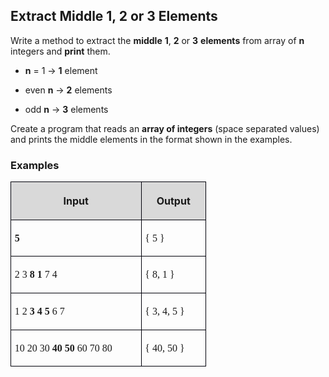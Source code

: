 <H2 LANG="bg-BG" CLASS="western"><SPAN LANG="en-US">Extract
	Middle 1, 2 or 3 Elements</SPAN></H2>
<P STYLE="margin-top: 0.06in">Write a method to extract the <B>middle</B>
<B>1</B>, <B>2</B> or <B>3</B> <B>elements</B> from array of <B>n</B>
integers and <B>print</B> them.</P>
<UL>
	<LI><P STYLE="margin-top: 0.06in"><B>n</B> = 1 -&gt; <B>1</B>
	element</P>
	<LI><P STYLE="margin-top: 0.06in">even <B>n</B> -&gt; <B>2</B>
	elements</P>
	<LI><P STYLE="margin-top: 0.06in">odd <B>n</B> -&gt; <B>3</B>
	elements</P>
</UL>
<P STYLE="margin-top: 0.06in">Create a program that reads an <B>array
of integers</B> (space separated values) and prints the middle
elements in the format shown in the examples.</P>
<H3 CLASS="western">Examples</H3>
<TABLE WIDTH=305 CELLPADDING=4 CELLSPACING=0>
	<COL WIDTH=196>
	<COL WIDTH=91>
	<TR>
		<TD WIDTH=196 BGCOLOR="#d9d9d9" STYLE="border: 1px solid #00000a; padding-top: 0.04in; padding-bottom: 0.04in; padding-left: 0.06in; padding-right: 0.06in">
			<P ALIGN=CENTER><B>Input</B></P>
		</TD>
		<TD WIDTH=91 BGCOLOR="#d9d9d9" STYLE="border: 1px solid #00000a; padding-top: 0.04in; padding-bottom: 0.04in; padding-left: 0.06in; padding-right: 0.06in">
			<P ALIGN=CENTER><B>Output</B></P>
		</TD>
	</TR>
	<TR>
		<TD WIDTH=196 STYLE="border: 1px solid #00000a; padding-top: 0.04in; padding-bottom: 0.04in; padding-left: 0.06in; padding-right: 0.06in">
			<P><FONT FACE="Consolas, serif"><B>5</B></FONT></P>
		</TD>
		<TD WIDTH=91 STYLE="border: 1px solid #00000a; padding-top: 0.04in; padding-bottom: 0.04in; padding-left: 0.06in; padding-right: 0.06in">
			<P><FONT FACE="Consolas, serif">{ 5 }</FONT></P>
		</TD>
	</TR>
	<TR>
		<TD WIDTH=196 STYLE="border: 1px solid #00000a; padding-top: 0.04in; padding-bottom: 0.04in; padding-left: 0.06in; padding-right: 0.06in">
			<P><FONT FACE="Consolas, serif">2 3 </FONT><FONT FACE="Consolas, serif"><B>8
			1</B></FONT><FONT FACE="Consolas, serif"> 7 4</FONT></P>
		</TD>
		<TD WIDTH=91 STYLE="border: 1px solid #00000a; padding-top: 0.04in; padding-bottom: 0.04in; padding-left: 0.06in; padding-right: 0.06in">
			<P><FONT FACE="Consolas, serif">{ 8, 1 }</FONT></P>
		</TD>
	</TR>
	<TR>
		<TD WIDTH=196 STYLE="border: 1px solid #00000a; padding-top: 0.04in; padding-bottom: 0.04in; padding-left: 0.06in; padding-right: 0.06in">
			<P><FONT FACE="Consolas, serif">1 2 </FONT><FONT FACE="Consolas, serif"><B>3
			4 5</B></FONT><FONT FACE="Consolas, serif"> 6 7</FONT></P>
		</TD>
		<TD WIDTH=91 STYLE="border: 1px solid #00000a; padding-top: 0.04in; padding-bottom: 0.04in; padding-left: 0.06in; padding-right: 0.06in">
			<P><FONT FACE="Consolas, serif">{ 3, 4, 5 }</FONT></P>
		</TD>
	</TR>
	<TR>
		<TD WIDTH=196 STYLE="border: 1px solid #00000a; padding-top: 0.04in; padding-bottom: 0.04in; padding-left: 0.06in; padding-right: 0.06in">
			<P><FONT FACE="Consolas, serif">10 20 30 </FONT><FONT FACE="Consolas, serif"><B>40
			50</B></FONT><FONT FACE="Consolas, serif"> 60 70 80</FONT></P>
		</TD>
		<TD WIDTH=91 STYLE="border: 1px solid #00000a; padding-top: 0.04in; padding-bottom: 0.04in; padding-left: 0.06in; padding-right: 0.06in">
			<P><FONT FACE="Consolas, serif">{ 40, 50 }</FONT></P>
		</TD>
	</TR>
</TABLE>